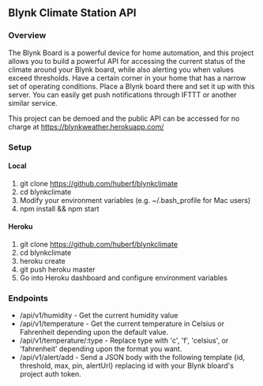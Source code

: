 ## Blynk Climate Station API

### Overview

The Blynk Board is a powerful device for home automation, and this project
allows you to build a powerful API for accessing the current status of the
climate around your Blynk board, while also alerting you when values exceed
thresholds. Have a certain corner in your home that has a narrow set of
operating conditions. Place a Blynk board there and set it up with this server.
You can easily get push notifications through IFTTT or another similar service.

This project can be demoed and the public API can be accessed for no charge at
https://blynkweather.herokuapp.com/

### Setup
#### Local
1. git clone https://github.com/huberf/blynkclimate
2. cd blynkclimate
3. Modify your environment variables (e.g. ~/.bash_profile for Mac users)
4. npm install && npm start

#### Heroku
1. git clone https://github.com/huberf/blynkclimate
2. cd blynkclimate
3. heroku create
4. git push heroku master
5. Go into Heroku dashboard and configure environment variables

### Endpoints
* /api/v1/humidity - Get the current humidity value
* /api/v1/temperature - Get the current temperature in Celsius or Fahrenheit
  depending upon the default value.
* /api/v1/temperature/:type - Replace type with 'c', 'f', 'celsius', or
  'fahrenheit' depending upon the format you want.
* /api/v1/alert/add - Send a JSON body with the following template {id, 
  threshold, max, pin, alertUrl} replacing id with your Blynk bloard's project
  auth token.
